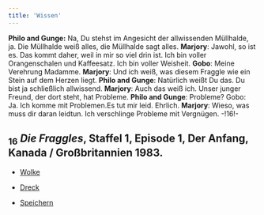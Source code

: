 ```yaml
---
title: 'Wissen'
---
```


**Philo and Gunge:** Na, Du stehst im Angesicht der allwissenden Müllhalde, ja. Die Müllhalde weiß alles, die Müllhalde sagt alles. **Marjory**: Jawohl, so ist es. Das kommt daher, weil in mir so viel drin ist. Ich bin voller Orangenschalen und Kaffeesatz. Ich bin voller Weisheit. **Gobo**: Meine Verehrung Madamme. **Marjory**: Und ich weiß, was diesem Fraggle wie ein Stein auf dem Herzen liegt. **Philo and Gunge**: Natürlich weißt Du das. Du bist ja schließlich allwissend. **Marjory**: Auch das weiß ich. Unser junger Freund, der dort steht, hat Probleme. **Philo and Gunge**: Probleme? Gobo: Ja. Ich komme mit Problemen.Es tut mir leid. Ehrlich. **Marjory**: Wieso, was muss dir daran leidtun. Ich verschlinge Probleme mit Vergnügen. -!16!-
## <sub class="subscript">**16**</sub> _Die Fraggles_, Staffel 1, Episode 1, Der Anfang, Kanada / Großbritannien 1983.

* [Wolke](Clouds_de)

* [Dreck](Dirt_de)

* [Speichern](Saving_de)
